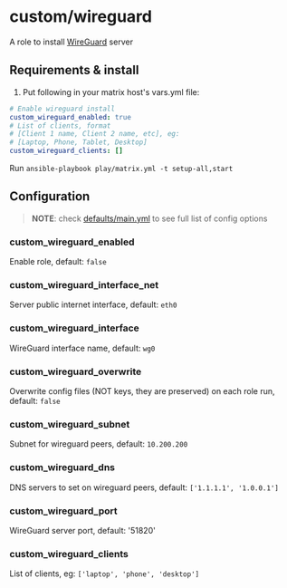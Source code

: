 # custom/wireguard

A role to install [WireGuard](https://wireguard.com) server

## Requirements & install

1. Put following in your matrix host's vars.yml file:

```yml
# Enable wireguard install
custom_wireguard_enabled: true
# List of clients, format
# [Client 1 name, Client 2 name, etc], eg:
# [Laptop, Phone, Tablet, Desktop]
custom_wireguard_clients: []

```

Run `ansible-playbook play/matrix.yml -t setup-all,start`

## Configuration

> **NOTE**: check [defaults/main.yml](./defaults/main.yml) to see full list of config options

### custom_wireguard_enabled

Enable role, default: `false`

### custom_wireguard_interface_net

Server public internet interface, default: `eth0`

### custom_wireguard_interface

WireGuard interface name, default: `wg0`

### custom_wireguard_overwrite

Overwrite config files (NOT keys, they are preserved) on each role run, default: `false`

### custom_wireguard_subnet

Subnet for wireguard peers, default: `10.200.200`

### custom_wireguard_dns

DNS servers to set on wireguard peers, default: `['1.1.1.1', '1.0.0.1']`

### custom_wireguard_port

WireGuard server port, default: '51820'

### custom_wireguard_clients

List of clients, eg: `['laptop', 'phone', 'desktop']`
